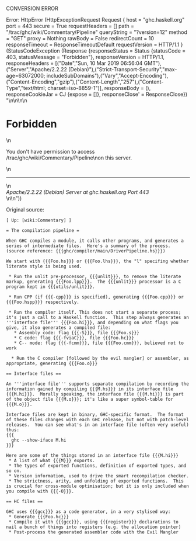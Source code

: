 CONVERSION ERROR

Error: HttpError (HttpExceptionRequest Request {
  host                 = "ghc.haskell.org"
  port                 = 443
  secure               = True
  requestHeaders       = []
  path                 = "/trac/ghc/wiki/Commentary/Pipeline"
  queryString          = "?version=12"
  method               = "GET"
  proxy                = Nothing
  rawBody              = False
  redirectCount        = 10
  responseTimeout      = ResponseTimeoutDefault
  requestVersion       = HTTP/1.1
}
 (StatusCodeException (Response {responseStatus = Status {statusCode = 403, statusMessage = "Forbidden"}, responseVersion = HTTP/1.1, responseHeaders = [("Date","Sun, 10 Mar 2019 06:56:04 GMT"),("Server","Apache/2.2.22 (Debian)"),("Strict-Transport-Security","max-age=63072000; includeSubDomains"),("Vary","Accept-Encoding"),("Content-Encoding","gzip"),("Content-Length","257"),("Content-Type","text/html; charset=iso-8859-1")], responseBody = (), responseCookieJar = CJ {expose = []}, responseClose' = ResponseClose}) "<!DOCTYPE HTML PUBLIC \"-//IETF//DTD HTML 2.0//EN\">\n<html><head>\n<title>403 Forbidden</title>\n</head><body>\n<h1>Forbidden</h1>\n<p>You don't have permission to access /trac/ghc/wiki/Commentary/Pipeline\non this server.</p>\n<hr>\n<address>Apache/2.2.22 (Debian) Server at ghc.haskell.org Port 443</address>\n</body></html>\n"))

Original source:

```trac
[ Up: [wiki:Commentary] ]

= The compilation pipeline =

When GHC compiles a module, it calls other programs, and generates a series of intermediate files.  Here's a summary of the process.
(source reference: {{{ghc/compiler/main/DriverPipeline.hs}}})

We start with {{{Foo.hs}}} or {{{Foo.lhs}}}, the "l" specifing whether literate style is being used.

 * Run the unlit pre-processor, {{{unlit}}}, to remove the literate markup, generating {{{Foo.lpp}}}.  The {{{unlit}}} processor is a C program kept in {{{utils/unlit}}}.

 * Run CPP (if {{{-cpp}}} is specified), generating {{{Foo.cpp}}} or {{{Foo.hspp}}} respectively.

 * Run the compiler itself. This does not start a separate process; it's just a call to a Haskell function.  This step always generates an '''interface file''' {{{Foo.hi}}}, and depending on what flags you give, it also generates a compiled file:
   * Assembly code: flag {{{-S}}}, file {{{Foo.s}}}
   * C code: flag {{{-fviaC}}}, file {{{Foo.hc}}}
   * C-- mode: flag {{{-fcmm}}}, file {{{Foo.cmm}}}, believed not to work

  * Run the C compiler [followed by the evil mangler] or assembler, as appropriate, generating {{{Foo.o}}}

== Interface files ==

An '''interface file''' supports separate compilation by recording the information gained by compiling {{{M.hs}}} in its interface file {{{M.hi}}}.  Morally speaking, the interface file {{{M.hi}}} is part of the object file {{{M.o}}}; it's like a super symbol-table for {{{M.o}}}.

Interface files are kept in binary, GHC-specific format.  The format of these files changes with each GHC release, but not with patch-level releases.  You can see what's in an interface file (often very useful) thus:
{{{
  ghc --show-iface M.hi
}}}

Here are some of the things stored in an interface file {{{M.hi}}}
 * A list of what {{{M}}} exports.
 * The types of exported functions, definition of exported types, and so on.
 * Version information, used to drive the smart recompilation checker.
 * The strictness, arity, and unfolding of exported functions.  This is crucial for cross-module optimisation; but it is only included when you compile with {{{-O}}}.

== HC files ==

GHC uses {{{gcc}}} as a code generator, in a very stylised way:
 * Generate {{{Foo.hc}}}
 * Compile it with {{{gcc}}}, using {{{register}}} declarations to nail a bunch of things into registers (e.g. the allocation pointer)
 * Post-process the generated assembler code with the Evil Mangler

```

